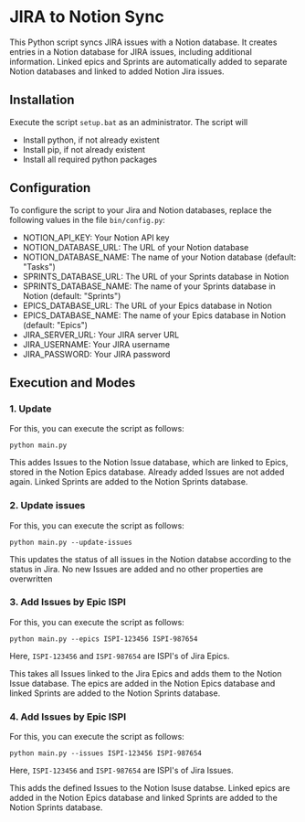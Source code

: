 # JIRA to Notion Sync
This Python script syncs JIRA issues with a Notion database. It creates entries in a Notion database for JIRA issues, including additional information. Linked epics and Sprints are automatically added to separate Notion databases and linked to added Notion Jira issues.

## Installation

Execute the script `setup.bat` as an administrator. 
The script will
- Install python, if not already existent
- Install pip, if not already existent
- Install all required python packages

## Configuration
To configure the script to your Jira and Notion databases, replace the following values in the file `bin/config.py`:
- NOTION_API_KEY: Your Notion API key
- NOTION_DATABASE_URL: The URL of your Notion database
- NOTION_DATABASE_NAME: The name of your Notion database (default: "Tasks")
- SPRINTS_DATABASE_URL: The URL of your Sprints database in Notion
- SPRINTS_DATABASE_NAME: The name of your Sprints database in Notion (default: "Sprints")
- EPICS_DATABASE_URL: The URL of your Epics database in Notion
- EPICS_DATABASE_NAME: The name of your Epics database in Notion (default: "Epics")
- JIRA_SERVER_URL: Your JIRA server URL
- JIRA_USERNAME: Your JIRA username
- JIRA_PASSWORD: Your JIRA password

## Execution and Modes

### 1. Update
For this, you can execute the script as follows:
```
python main.py
```
This addes Issues to the Notion Issue database, which are linked to Epics, stored in the Notion Epics database. Already added Issues are not added again. Linked Sprints are added to the Notion Sprints database.

### 2. Update issues
For this, you can execute the script as follows:
```
python main.py --update-issues
```
This updates the status of all issues in the Notion databse according to the status in Jira. No new Issues are added and no other properties are overwritten

### 3. Add Issues by Epic ISPI
For this, you can execute the script as follows:
```
python main.py --epics ISPI-123456 ISPI-987654 
```
Here, `ISPI-123456` and `ISPI-987654` are ISPI's of Jira Epics.

This takes all Issues linked to the Jira Epics and adds them to the Notion Issue database. The epics are added in the Notion Epics database and linked Sprints are added to the Notion Sprints database.

### 4. Add Issues by Epic ISPI
For this, you can execute the script as follows:
```
python main.py --issues ISPI-123456 ISPI-987654 
```
Here, `ISPI-123456` and `ISPI-987654` are ISPI's of Jira Issues.

This adds the defined Issues to the Notion Isuse databse. Linked epics are added in the Notion Epics database and linked Sprints are added to the Notion Sprints database.